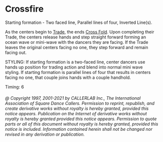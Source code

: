 
# Crossfire

Starting formation - Two faced line, Parallel lines of four, Inverted Line(s). 

As the centers begin to [Trade](../b2/trade.html), the ends [ Cross
Fold](../ms/fold.html). Upon completing their Trade, the
centers release hands and step straight forward forming an ocean wave or mini-wave with
the dancers they are facing. If the Trade leaves the original centers facing no one, they
step forward and remain facing out. 

STYLING: If starting formation is a two-faced line, center dancers use  hands up position for trading action and blend into normal mini wave styling. If starting formation is parallel lines of four that results in centers facing no one, that couple joins hands with a  couple handhold.

Timing: 6
###### @ Copyright 1997, 2001-2021 by CALLERLAB Inc., The International Association of Square Dance Callers. Permission to reprint, republish, and create derivative works without royalty is hereby granted, provided this notice appears. Publication on the Internet of derivative works without royalty is hereby granted provided this notice appears. Permission to quote parts or all of this document without royalty is hereby granted, provided this notice is included. Information contained herein shall not be changed nor revised in any derivation or publication.
